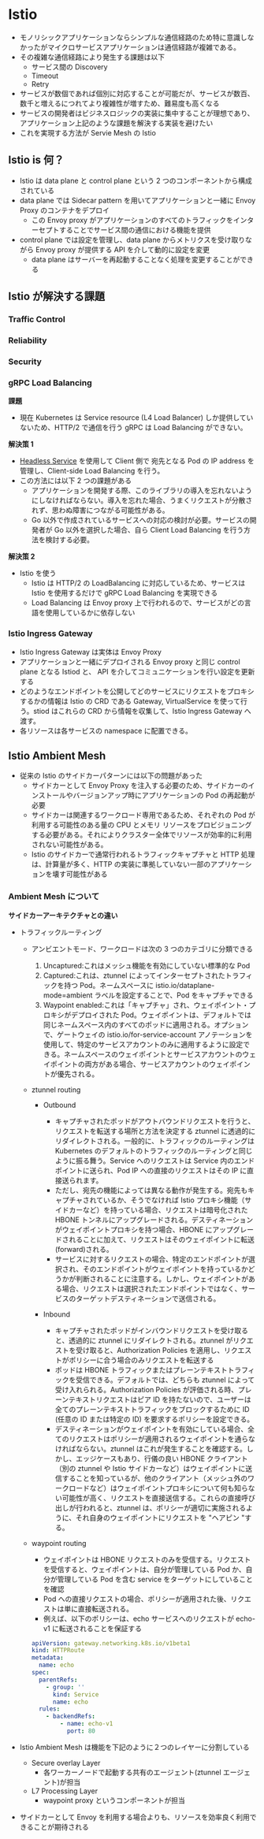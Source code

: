 # Istio

- モノリシックアプリケーションならシンプルな通信経路のため特に意識しなかったがマイクロサービスアプリケーションは通信経路が複雑である。
- その複雑な通信経路により発生する課題は以下
  - サービス間の Discovery
  - Timeout
  - Retry
- サービスが数個であれば個別に対応することが可能だが、サービスが数百、数千と増えるにつれてより複雑性が増すため、難易度も高くなる
- サービスの開発者はビジネスロジックの実装に集中することが理想であり、アプリケーション上記のような課題を解決する実装を避けたい
- これを実現する方法が Servie Mesh の Istio

## Istio is 何？

- Istio は data plane と control plane という 2 つのコンポーネントから構成されている
- data plane では Sidecar pattern を用いてアプリケーションと一緒に Envoy Proxy のコンテナをデプロイ
  - この Envoy proxy がアプリケーションのすべてのトラフィックをインターセプトすることでサービス間の通信における機能を提供
- control plane では設定を管理し、data plane からメトリクスを受け取りながら Envoy proxy が提供する API を介して動的に設定を変更
  - data plane はサーバーを再起動することなく処理を変更することができる

## Istio が解決する課題

### Traffic Control

### Reliability

### Security

### gRPC Load Balancing

**課題**

- 現在 Kubernetes は Service resource (L4 Load Balancer) しか提供していないため、HTTP/2 で通信を行う gRPC は Load Balancing ができない。

**解決策 1**

- [Headless Service](https://kubernetes.io/docs/concepts/services-networking/service/#headless-services) を使用して Client 側で 宛先となる Pod の IP address を管理し、Client-side Load Balancing を行う。
- この方法には以下 2 つの課題がある
  - アプリケーションを開発する際、このライブラリの導入を忘れないようにしなければならない。導入を忘れた場合、うまくリクエストが分散されず、思わぬ障害につながる可能性がある。
  - Go 以外で作成されているサービスへの対応の検討が必要。サービスの開発者が Go 以外を選択した場合、自ら Client Load Balancing を行う方法を検討する必要。

**解決策 2**

- Istio を使う
  - Istio は HTTP/2 の LoadBalancing に対応しているため、サービスは Istio を使用するだけで gRPC Load Balancing を実現できる
  - Load Balancing は Envoy proxy 上で行われるので、サービスがどの言語を使用しているかに依存しない

### Istio Ingress Gateway

- Istio Ingress Gateway は実体は Envoy Proxy
- アプリケーションと一緒にデプロイされる Envoy proxy と同じ control plane となる Istiod と、 API を介してコミュニケーションを行い設定を更新する
- どのようなエンドポイントを公開してどのサービスにリクエストをプロキシするかの情報は Istio の CRD である Gateway, VirtualService を使って行う。stiod はこれらの CRD から情報を収集して、Istio Ingress Gateway へ渡す。
- 各リソースは各サービスの namespace に配置できる。

## Istio Ambient Mesh

- 従来の Istio のサイドカーパターンには以下の問題があった
  - サイドカーとして Envoy Proxy を注入する必要のため、サイドカーのインストールやバージョンアップ時にアプリケーションの Pod の再起動が必要
  - サイドカーは関連するワークロード専用であるため、それぞれの Pod が利用する可能性のある量の CPU とメモリ リソースをプロビジョニングする必要がある。それによりクラスター全体でリソースが効率的に利用されない可能性がある。
  - Istio のサイドカーで通常行われるトラフィックキャプチャと HTTP 処理は、計算量が多く、HTTP の実装に準拠していない一部のアプリケーションを壊す可能性がある

### Ambient Mesh について

**サイドカーアーキテクチャとの違い**

- トラフィックルーティング

  - アンビエントモード、ワークロードは次の 3 つのカテゴリに分類できる

    1. Uncaptured:これはメッシュ機能を有効にしていない標準的な Pod
    2. Captured:これは、ztunnel によってインターセプトされたトラフィックを持つ Pod。ネームスペースに istio.io/dataplane-mode=ambient ラベルを設定することで、Pod をキャプチャできる
    3. Waypoint enabled:これは「キャプチャ」され、ウェイポイント・プロキシがデプロイされた Pod。ウェイポイントは、デフォルトでは同じネームスペース内のすべてのポッドに適用される。オプションで、ゲートウェイの istio.io/for-service-account アノテーションを使用して、特定のサービスアカウントのみに適用するように設定できる。ネームスペースのウェイポイントとサービスアカウントのウェイポイントの両方がある場合、サービスアカウントのウェイポイントが優先される。

  - ztunnel routing

    - Outbound

      - キャプチャされたポッドがアウトバウンドリクエストを行うと、リクエストを転送する場所と方法を決定する ztunnel に透過的にリダイレクトされる。一般的に、トラフィックのルーティングは Kubernetes のデフォルトのトラフィックのルーティングと同じように振る舞う。Service へのリクエストは Service 内のエンドポイントに送られ、Pod IP への直接のリクエストはその IP に直接送られます。
      - ただし、宛先の機能によっては異なる動作が発生する。宛先もキャプチャされているか、そうでなければ Istio プロキシ機能（サイドカーなど）を持っている場合、リクエストは暗号化された HBONE トンネルにアップグレードされる。デスティネーションがウェイポイントプロキシを持つ場合、HBONE にアップグレードされることに加えて、リクエストはそのウェイポイントに転送(forward)される。
      - サービスに対するリクエストの場合、特定のエンドポイントが選択され、そのエンドポイントがウェイポイントを持っているかどうかが判断されることに注意する。しかし、ウェイポイントがある場合、リクエストは選択されたエンドポイントではなく、サービスのターゲットデスティネーションで送信される。

    - Inbound
      - キャプチャされたポッドがインバウンドリクエストを受け取ると、透過的に ztunnel にリダイレクトされる。ztunnel がリクエストを受け取ると、Authorization Policies を適用し、リクエストがポリシーに合う場合のみリクエストを転送する
      - ポッドは HBONE トラフィックまたはプレーンテキストトラフィックを受信できる。デフォルトでは、どちらも ztunnel によって受け入れられる。Authorization Policies が評価される時、プレーンテキストリクエストはピア ID を持たないので、ユーザーは全てのプレーンテキストトラフィックをブロックするために ID (任意の ID または特定の ID) を要求するポリシーを設定できる。
      - デスティネーションがウェイポイントを有効にしている場合、全てのリクエストはポリシーが適用されるウェイポイントを通らなければならない。ztunnel はこれが発生することを確認する。しかし、エッジケースもあり、行儀の良い HBONE クライアント（別の ztunnel や Istio サイドカーなど）はウェイポイントに送信することを知っているが、他のクライアント（メッシュ外のワークロードなど）はウェイポイントプロキシについて何も知らない可能性が高く、リクエストを直接送信する。これらの直接呼び出しが行われると、ztunnel は、ポリシーが適切に実施されるように、それ自身のウェイポイントにリクエストを "ヘアピン "する。

  - waypoint routing
    - ウェイポイントは HBONE リクエストのみを受信する。リクエストを受信すると、ウェイポイントは、自分が管理している Pod か、自分が管理している Pod を含む service をターゲットにしていることを確認
    - Pod への直接リクエストの場合、ポリシーが適用された後、リクエストは単に直接転送される。
    - 例えば、以下のポリシーは、echo サービスへのリクエストが echo-v1 に転送されることを保証する
    ```yaml
    apiVersion: gateway.networking.k8s.io/v1beta1
    kind: HTTPRoute
    metadata:
      name: echo
    spec:
      parentRefs:
        - group: ''
          kind: Service
          name: echo
      rules:
        - backendRefs:
            - name: echo-v1
              port: 80
    ```

- Istio Ambient Mesh は機能を下記のように２つのレイヤーに分割している
  - Secure overlay Layer
    - 各ワーカーノードで起動する共有のエージェント(ztunnel エージェント)が担当
  - L7 Processing Layer
    - waypoint proxy というコンポーネントが担当
- サイドカーとして Envoy を利用する場合よりも、リソースを効率良く利用できることが期待される
